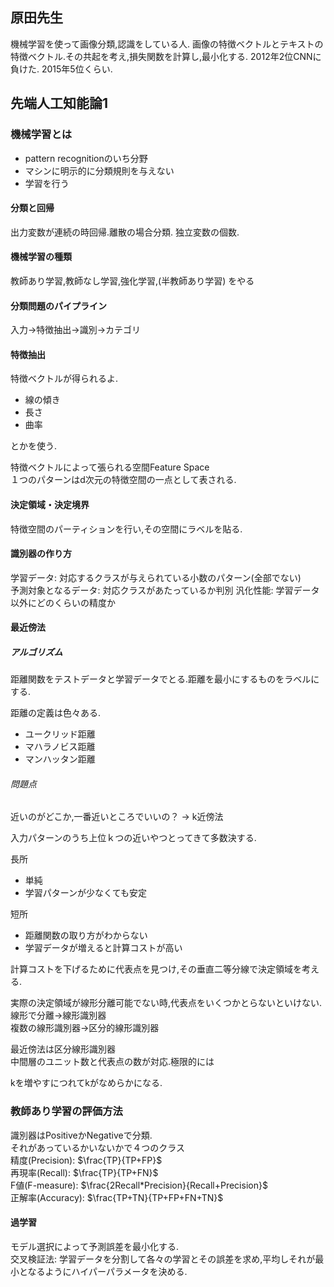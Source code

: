 ## 原田先生
機械学習を使って画像分類,認識をしている人.
画像の特徴ベクトルとテキストの特徴ベクトル.その共起を考え,損失関数を計算し,最小化する.
2012年2位CNNに負けた.
2015年5位くらい.

## 先端人工知能論1
### 機械学習とは
+ pattern recognitionのいち分野
+ マシンに明示的に分類規則を与えない
+ 学習を行う


#### 分類と回帰
出力変数が連続の時回帰.離散の場合分類.
独立変数の個数.

#### 機械学習の種類
教師あり学習,教師なし学習,強化学習,(半教師あり学習)
をやる

#### 分類問題のパイプライン  
入力$\to$特徴抽出$\to$識別$\to$カテゴリ

#### 特徴抽出
特徴ベクトルが得られるよ.
+ 線の傾き
+ 長さ
+ 曲率

とかを使う.

特徴ベクトルによって張られる空間Feature Space  
１つのパターンはd次元の特徴空間の一点として表される.

#### 決定領域・決定境界
特徴空間のパーティションを行い,その空間にラベルを貼る.


#### 識別器の作り方
学習データ: 対応するクラスが与えられている小数のパターン(全部でない)  
予測対象となるデータ: 対応クラスがあたっているか判別
汎化性能: 学習データ以外にどのくらいの精度か

#### 最近傍法
##### アルゴリズム
距離関数をテストデータと学習データでとる.距離を最小にするものをラベルにする.

距離の定義は色々ある.
+ ユークリッド距離
+ マハラノビス距離
+ マンハッタン距離

###### 問題点
近いのがどこか,一番近いところでいいの？
$\to$
k近傍法

入力パターンのうち上位ｋつの近いやつとってきて多数決する.

長所
+ 単純
+ 学習パターンが少なくても安定

短所
+ 距離関数の取り方がわからない
+ 学習データが増えると計算コストが高い

計算コストを下げるために代表点を見つけ,その垂直二等分線で決定領域を考える.

実際の決定領域が線形分離可能でない時,代表点をいくつかとらないといけない.  
線形で分離$\to$線形識別器  
複数の線形識別器$\to$区分的線形識別器

最近傍法は区分線形識別器  
中間層のユニット数と代表点の数が対応.極限的には

kを増やすにつれてkがなめらかになる.

### 教師あり学習の評価方法
識別器はPositiveかNegativeで分類.  
それがあっているかいないかで４つのクラス  
精度(Precision): $\frac{TP}{TP+FP}$  
再現率(Recall): $\frac{TP}{TP+FN}$  
F値(F-measure): $\frac{2Recall*Precision}{Recall+Precision}$  
正解率(Accuracy): $\frac{TP+TN}{TP+FP+FN+TN}$

#### 過学習
モデル選択によって予測誤差を最小化する.  
交叉検証法: 学習データを分割して各々の学習とその誤差を求め,平均しそれが最小となるようにハイパーパラメータを決める.



